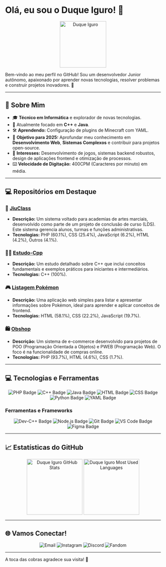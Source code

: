 # Olá, eu sou o Duque Iguro! 👋

<div align="center">
  <img src="https://iili.io/3h75OpS.png" alt="Duque Iguro" width="150" />
</div>

Bem-vindo ao meu perfil no GitHub! Sou um desenvolvedor Junior autônomo, apaixonado por aprender novas tecnologias, resolver problemas e construir projetos inovadores. 🚀

---

## 🌟 Sobre Mim
- 🎓 **Técnico em Informática** e explorador de novas tecnologias.
- 🚀 Atualmente focado em **C++** e **Java**.
- 🛠️ **Aprendendo:** Configuração de plugins de Minecraft com YAML.
- 🎯 **Objetivo para 2025:** Aprofundar meu conhecimento em **Desenvolvimento Web**, **Sistemas Complexos** e contribuir para projetos open-source.
- 🌟 **Interesses:** Desenvolvimento de jogos, sistemas backend robustos, design de aplicações frontend e otimização de processos.
- ⌨️ **Velocidade de Digitação:** 400CPM (Caracteres por minuto) em média.

---

## 💻 Repositórios em Destaque
 ### 🚀 [JiuClass](https://github.com/DuqueIguro/JiuClass)
 - **Descrição:** Um sistema voltado para academias de artes marciais, desenvolvido como parte de um projeto de conclusão de curso (LDS). Este sistema gerencia alunos, turmas e funções administrativas.
 - **Tecnologias:** PHP (60.1%), CSS (25.4%), JavaScript (6.2%), HTML (4.2%), Outros (4.1%).
 
 ### 🧑‍💻 [Estudo-Cpp](https://github.com/DuqueIguro/Estudo-Cpp)
 - **Descrição:** Um estudo detalhado sobre C++ que inclui conceitos fundamentais e exemplos práticos para iniciantes e intermediários.
 - **Tecnologias:** C++ (100%).
 
 ### 🎮 [Listagem Pokémon](https://github.com/DuqueIguro/Listagem-pokemon)
 - **Descrição:** Uma aplicação web simples para listar e apresentar informações sobre Pokémon, ideal para aprender e aplicar conceitos de frontend.
 - **Tecnologias:** HTML (58.1%), CSS (22.2%), JavaScript (19.7%).
 
 ### 🛍️ [Obshop](https://github.com/DuqueIguro/Obshop)
 - **Descrição:** Um sistema de e-commerce desenvolvido para projetos de POO (Programação Orientada a Objetos) e PWEB (Programação Web). O foco é na funcionalidade de compras online.
 - **Tecnologias:** PHP (93.7%), HTML (4.6%), CSS (1.7%).
   
---

## 💻 Tecnologias e Ferramentas
<div align="center">
  <img src="https://img.shields.io/badge/PHP-777BB4?style=for-the-badge&logo=php&logoColor=white" alt="PHP Badge">
  <img src="https://img.shields.io/badge/C++-00599C?style=for-the-badge&logo=c%2B%2B&logoColor=white" alt="C++ Badge">
  <img src="https://img.shields.io/badge/Java-ED8B00?style=for-the-badge&logo=openjdk&logoColor=white" alt="Java Badge">
  <img src="https://img.shields.io/badge/HTML-E34F26?style=for-the-badge&logo=html5&logoColor=white" alt="HTML Badge">
  <img src="https://img.shields.io/badge/CSS-1572B6?style=for-the-badge&logo=css3&logoColor=white" alt="CSS Badge">
  <img src="https://img.shields.io/badge/Python-3776AB?style=for-the-badge&logo=python&logoColor=white" alt="Python Badge">
  <img src="https://img.shields.io/badge/YAML-000000?style=for-the-badge&logo=yaml&logoColor=white" alt="YAML Badge">
</div>

### Ferramentas e Frameworks
<div align="center">
  <img src="https://img.shields.io/badge/Dev--C++-028482?style=for-the-badge&logo=codeblocks&logoColor=white" alt="Dev-C++ Badge">
  <img src="https://img.shields.io/badge/Node.js-339933?style=for-the-badge&logo=node.js&logoColor=white" alt="Node.js Badge">
  <img src="https://img.shields.io/badge/Git-F05032?style=for-the-badge&logo=git&logoColor=white" alt="Git Badge">
  <img src="https://img.shields.io/badge/VS%20Code-007ACC?style=for-the-badge&logo=visual-studio-code&logoColor=white" alt="VS Code Badge">
  <img src="https://img.shields.io/badge/Figma-F24E1E?style=for-the-badge&logo=figma&logoColor=white" alt="Figma Badge">
</div>

---

## 📈 Estatísticas do GitHub
<div align="center">
  <img height="180em" src="https://github-readme-stats.vercel.app/api?username=DuqueIguro&show_icons=true&theme=radical&include_all_commits=true&count_private=true" alt="Duque Iguro GitHub Stats"/>
  <img height="180em" src="https://github-readme-stats.vercel.app/api/top-langs/?username=DuqueIguro&layout=compact&langs_count=7&theme=radical" alt="Duque Iguro Most Used Languages"/>
</div>

---

## 🌐 Vamos Conectar!
<div align="center">
  <a href="mailto:murilohiulgabr@gmail.com" style="text-decoration: none;">
    <img src="https://img.shields.io/badge/Email-D14836?style=for-the-badge&logo=gmail&logoColor=white" alt="Email" style="transition: transform 0.3s;" onmouseover="this.style.transform='scale(1.1)'" onmouseout="this.style.transform='scale(1)'">
  </a>
  <a href="https://www.instagram.com/DuqueIguro" target="_blank" style="text-decoration: none;">
    <img src="https://img.shields.io/badge/Instagram-E4405F?style=for-the-badge&logo=instagram&logoColor=white" alt="Instagram" style="transition: transform 0.3s;" onmouseover="this.style.transform='scale(1.1)'" onmouseout="this.style.transform='scale(1)'">
  </a>
  <a href="https://discord.com/users/@duqueiguro" target="_blank" style="text-decoration: none;">
    <img src="https://img.shields.io/badge/Discord-7289DA?style=for-the-badge&logo=discord&logoColor=white" alt="Discord" style="transition: transform 0.3s;" onmouseover="this.style.transform='scale(1.1)'" onmouseout="this.style.transform='scale(1)'">
  </a>
  <a href="https://shihoiniguro.fandom.com/pt-br/wiki/Shihoin%26Iguro_Wiki" target="_blank" style="text-decoration: none;">
    <img src="https://img.shields.io/badge/Fandom-FF5000?style=for-the-badge&logo=fandom&logoColor=white" alt="Fandom" style="transition: transform 0.3s;" onmouseover="this.style.transform='scale(1.1)'" onmouseout="this.style.transform='scale(1)'">
  </a>
</div>

---

A toca das cobras agradece sua visita! 🐍
